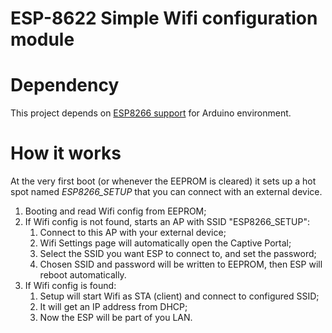 ESP-8622 Simple Wifi configuration module
===========================================

# Dependency

This project depends on [ESP8266 support](https://github.com/esp8266/Arduino) for Arduino environment.


# How it works

At the very first boot (or whenever the EEPROM is cleared) it sets up a hot spot named _ESP8266\_SETUP_ that you can connect with an external device.

1. Booting and read Wifi config from EEPROM;
2. If Wifi config is not found, starts an AP with SSID "ESP8266_SETUP":
    1. Connect to this AP with your external device;
    2. Wifi Settings page will automatically open the Captive Portal;
    3. Select the SSID you want ESP to connect to, and set the password;
    4. Chosen SSID and password will be written to EEPROM, then ESP will reboot automatically.
3. If Wifi config is found:
    1. Setup will start Wifi as STA (client) and connect to configured SSID;
    2. It will get an IP address from DHCP;
    3. Now the ESP will be part of you LAN.
